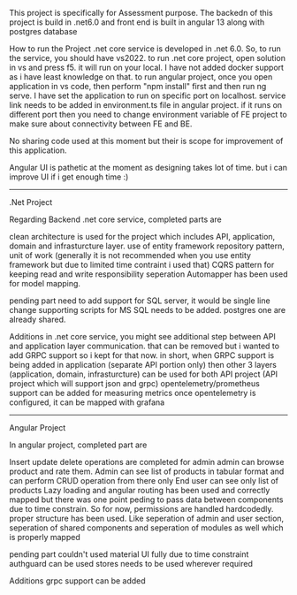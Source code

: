 This project is specifically for Assessment purpose. 
The backedn of this project is build in .net6.0 and front end is built in angular 13 along with postgres database


How to run the Project
.net core service is developed in .net 6.0. So, to run the service, you should have vs2022. 
to run .net core project, open solution in vs and press f5. it will run on your local. I have not added docker support as i have least knowledge on that.
to run angular project, once you open application in vs code, then perform "npm install" first and then run ng serve.
I have set the application to run on specific port on localhost. 
service link needs to be added in environment.ts file in angular project. 
if it runs on different port then you need to change environment variable of FE project to make sure about connectivity between FE and BE.

No sharing code used at this moment but their is scope for improvement of this application.

Angular UI is pathetic at the moment as designing takes lot of time. but i can improve UI if i get enough time :)
***********************************************************************************************************

.Net Project

Regarding Backend .net core service, completed parts are

clean architecture is used for the project which includes API, application, domain and infrasturcture layer.
use of entity framework
repository pattern, unit of work (generally it is not recommended when you use entity framework but due to limited time contraint i used that)
CQRS pattern for keeping read and write responsibility seperation
Automapper has been used for model mapping.

pending part
need to add support for SQL server, it would be single line change
supporting scripts for MS SQL needs to be added. postgres one are already shared.


Additions
in .net core service, you might see additional step between API and application layer communication. that can be removed but i wanted to add GRPC support so i kept for that now.
in short, when GRPC support is being added in application (separate API portion only) then other 3 layers (application, domain, infrasturcture) can be used for both API project
(API project which will support json and grpc)
opentelemetry/prometheus support can be added for measuring metrics
once opentelemetry is configured, it can be mapped with grafana

*****************************************************************************************************************************
Angular Project

In angular project, completed part are 

Insert update delete operations are completed for admin
admin can browse product and rate them.
Admin can see list of products in tabular format and can perform CRUD operation from there only
End user can see only list of products
Lazy loading and angular routing has been used and correctly mapped but there was one point peding to pass data between components due to time constrain. So for now, permissions are handled hardcodedly.
proper structure has been used. Like seperation of admin and user section, seperation of shared components and seperation of modules as well which is properly mapped

pending part
couldn't used material UI fully due to time constraint
authguard can be used
stores needs to be used wherever required

Additions
grpc support can be added

